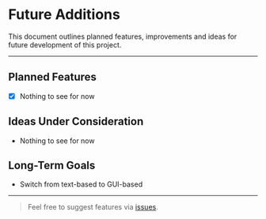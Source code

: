 # Future Additions

This document outlines planned features, improvements and ideas for future development of this project.

---

## Planned Features

- [x] Nothing to see for now

## Ideas Under Consideration

- Nothing to see for now

## Long-Term Goals

- Switch from text-based to GUI-based

---

> Feel free to suggest features via [issues](https://github.com/Astronomy20/FumataBianca/issues).
